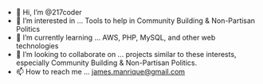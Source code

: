 - 👋 Hi, I’m @217coder
- 👀 I’m interested in ... Tools to help in Community Building & Non-Partisan Politics
- 🌱 I’m currently learning ... AWS, PHP, MySQL, and other web technologies
- 💞️ I’m looking to collaborate on ... projects similar to these interests, especially Community Building & Non-Partisan Politics. 
- 📫 How to reach me ... james.manrique@gmail.com

<!---
217coder/217coder is a ✨ special ✨ repository because its `README.md` (this file) appears on your GitHub profile.
You can click the Preview link to take a look at your changes.
--->
